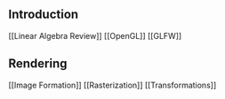 ## Introduction
[[Linear Algebra Review]]
[[OpenGL]]
[[GLFW]]
## Rendering
[[Image Formation]]
[[Rasterization]]
[[Transformations]]